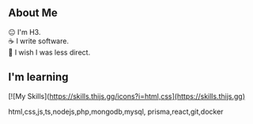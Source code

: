 <link rel="stylesheet" href="https://cdn.jsdelivr.net/gh/devicons/devicon@v2.15.1/devicon.min.css">

## **<div align="left">About Me</div>**  
😐 I'm H3. <br>
☕ I write software. <br>
💩 I wish I was less direct. 
## **<div align="left">I'm learning</div>**  
[![My Skills](https://skills.thijs.gg/icons?i=html,css](https://skills.thijs.gg)
<p align="left"> 
html,css,js,ts,nodejs,php,mongodb,mysql,
prisma,react,git,docker
</p>
